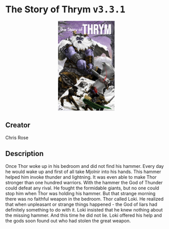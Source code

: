 
# The Story of Thrym <kbd>v3.3.1</kbd>

<center>
  <img src="./cover-1024.jpg"/>
</center>

## Creator
Chris Rose

## Description
Once Thor woke up in his bedroom and did not find his hammer. Every day he would wake up and first of all take Mjolnir into his hands. This hammer helped him invoke thunder and lightning. It was even able to make Thor stronger than one hundred warriors. With the hammer the God of Thunder could defeat any rival. He fought the formidable giants, but no one could stop him when Thor was holding his hammer. But that strange morning there was no faithful weapon in the bedroom. Thor called Loki. He realized that when unpleasant or strange things happened - the God of liars had definitely something to do with it. Loki insisted that he knew nothing about the missing hammer. And this time he did not lie. Loki offered his help and the gods soon found out who had stolen the great weapon.
